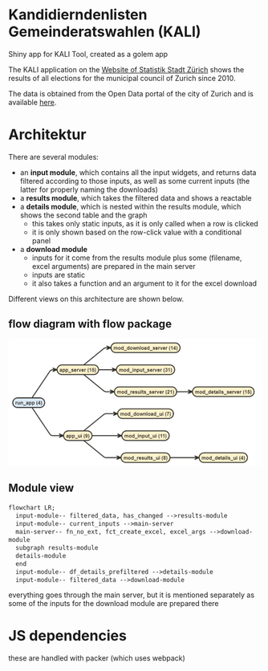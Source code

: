 # Kandidierndenlisten Gemeinderatswahlen (KALI)
Shiny app for KALI Tool, created as a golem app

The KALI application on the [Website of Statistik Stadt Zürich](https://www.stadt-zuerich.ch/prd/de/index/statistik/themen/staat-recht-politik/politik/wahlen/gemeinderatswahlen/kandidierendenliste-gemeinderat.html) shows the results of all elections for the municipal council of Zurich since 2010.

The data is obtained from the Open Data portal of the city of Zurich and is available [here](https://data.stadt-zuerich.ch/dataset?q=Kandidierende&sort=score+desc%2C+date_last_modified+desc).

# Architektur

There are several modules:

- an **input module**, which contains all the input widgets, and returns data filtered according to those inputs, as well as some current inputs (the latter for properly naming the downloads)
- a **results module**, which takes the filtered data and shows a reactable
- a **details module**, which is nested within the results module, which shows the second table and the graph
  - this takes only static inputs, as it is only called when a row is clicked
  - it is only shown based on the row-click value with a conditional panel
- a **download module**
  - inputs for it come from the results module plus some (filename, excel arguments) are prepared in the main server
  - inputs are static
  - it also takes a function and an argument to it for the excel download

Different views on this architecture are shown below.

## flow diagram with flow package
![flow](dev/flow_diagram.png)

## Module view

```mermaid
flowchart LR;
  input-module-- filtered_data, has_changed -->results-module
  input-module-- current_inputs -->main-server
  main-server-- fn_no_ext, fct_create_excel, excel_args -->download-module
  subgraph results-module
  details-module
  end
  input-module-- df_details_prefiltered -->details-module
  input-module-- filtered_data -->download-module
```

everything goes through the main server, but it is mentioned separately as some of the inputs for the download module are prepared there

# JS dependencies

these are handled with packer (which uses webpack)